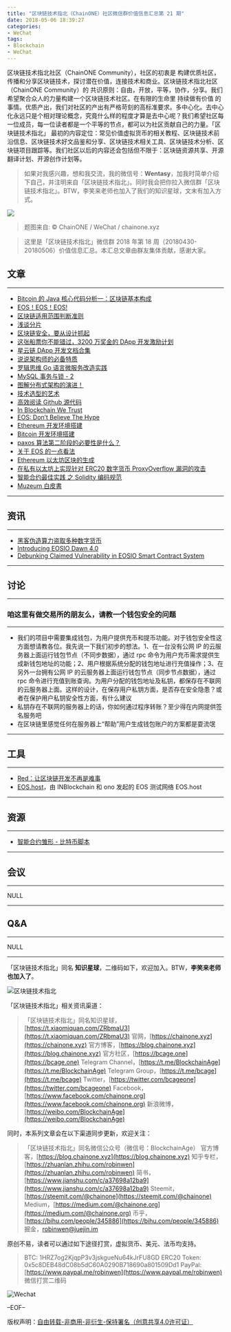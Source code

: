 ```yaml
---
title: "区块链技术指北（ChainONE）社区微信群价值信息汇总第 21 期"
date: 2018-05-06 18:39:27
categories:
- WeChat
tags:
- Blockchain
- WeChat
---
```

区块链技术指北社区（ChainONE Community），社区的初衷是 构建优质社区，传播和分享区块链技术，探讨潜在价值，连接技术和商业。区块链技术指北社区（ChainONE Community）的 共识原则：自由，开放，平等，协作，分享。我们希望聚合众人的力量构建一个区块链技术社区。在有限的生命里 持续做有价值 的事情。优质产出，我们对社区的产出有严格苛刻的高标准要求。多中心化。去中心化永远只是个相对理论概念，究竟什么样的程度才算是去中心呢？我们希望社区每一位成员，每一位读者都是一个平等的节点，都可以为社区贡献自己的力量。「区块链技术指北」 最初的内容定位：常见价值虚拟货币的相关教程、区块链技术前沿信息、区块链技术好文品鉴和分享、区块链技术相关工具、区块链技术分析、区块链项目跟踪等。我们社区以后的内容还会包括但不限于：区块链资源共享、开源翻译计划、开源创作计划等。
<!-- more -->

> 如果对我感兴趣，想和我交流，我的微信号：**Wentasy**，加我时简单介绍下自己，并注明来自「区块链技术指北」。同时我会把你拉入微信群「区块链技术指北」。BTW，李笑来老师也加入了我们的知识星球，文末有加入方式。

![](https://i.imgur.com/EFxCQjC.png)

> 题图来自: © ChainONE / WeChat / chainone.xyz

> 这里是「区块链技术指北」微信群 2018 年第 18 周（20180430-20180506）价值信息汇总。本汇总文章由群友集体贡献，感谢大家。

## 文章
***

* [Bitcoin 的 Java 核心代码分析一：区块链基本构成](http://www.birdboy.cn/blog?p=30)
* [EOS！EOS！EOS!](https://mp.weixin.qq.com/s/s0FZ4NZOObURtLeO8XWF1Q)
* [区块链适用范围判断准则](https://mp.weixin.qq.com/s/yY6ky3VmHjRD8Ki3lc9kOg)
* [浅谈分片](https://mp.weixin.qq.com/s/eD-O1P_SAN5n8NGqX3ldCQ)
* [区块链安全，要从设计抓起](https://mp.weixin.qq.com/s/wcPvif7YJ4i7qF_U4Wn3-g)
* [这张船票你不能错过，3200 万奖金的 DApp 开发激励计划](https://mp.weixin.qq.com/s/nhkmfPC6i2zbZkn3yBtzVg)
* [星云链 DApp 开发文档合集](https://mp.weixin.qq.com/s/LSYLlLRUO-LEin27kjBE8Q)
* [说说架构师的必备特质](https://bcage.one/d/349-architecture)
* [罗辑思维 Go 语言微服务改造实践](https://bcage.one/d/350-go)
* [MySQL 事务与锁 - 2](https://bcage.one/d/351-mysql-2)
* [图解分布式架构的演进！](https://bcage.one/d/353-distributed)
* [技术选型的艺术](https://bcage.one/d/354-technology)
* [高效阅读 Github 源代码](https://bcage.one/d/355-github)
* [In Blockchain We Trust](https://bcage.one/d/356-in-blockchain-we-trust)
* [EOS: Don’t Believe The Hype](https://bcage.one/d/357-eos-don-t-believe-the-hype)
* [Ethereum 开发环境搭建](https://bcage.one/d/358-ethereum)
* [Bitcoin 开发环境搭建](https://bcage.one/d/359-bitcoin)
* [paxos 算法第二阶段的必要性是什么？](https://bcage.one/d/360-paxos)
* [关于 EOS 的一点看法](https://bcage.one/d/361-eos)
* [Ethereum 以太坊区块的生成](https://bcage.one/d/362-ethereum)
* [在私有以太坊上实现针对 ERC20 数字货币 ProxyOverflow 漏洞的攻击](https://bcage.one/d/363-erc20-proxyoverflow)
* [智能合约最佳实践 之 Solidity 编码规范](https://bcage.one/d/367-solidity)
* [Muzeum 白皮書](https://bcage.one/d/368-muzeum)

***

## 资讯
***

* [黑客伪造算力盗取多种数字货币](https://bcage.one/d/364-hacker)
* [Introducing EOSIO Dawn 4.0](https://bcage.one/d/365-introducing-eosio-dawn-4-0)
* [Debunking Claimed Vulnerability in EOSIO Smart Contract System](https://bcage.one/d/366-debunking-claimed-vulnerability-in-eosio-smart-contract-system)

***

## 讨论
***

### 咱这里有做交易所的朋友么，请教一个钱包安全的问题
***

* 我们的项目中需要集成钱包，为用户提供充币和提币功能。对于钱包安全性这方面想请教各位。我先说一下我们初步的想法。1、在一台没有公网 IP 的云服务器上面运行钱包节点（不同步数据），通过 rpc 命令为用户充币需求提供生成新钱包地址的功能；2、用户根据系统分配的钱包地址进行充值操作；3、在另外一台拥有公网 IP 的云服务器上面运行钱包节点（同步节点数据），通过 rpc 命令进行充值到账查询。为用户分配的钱包地址及私钥，都保存在不联网的云服务器上面。这样的设计，在保存用户私钥方面，是否存在安全隐患？或者在保护用户私钥安全性方面，有什么建议
* 私钥存在不联网的服务器上的话，你如何通过程序转账？至少得在内网提供签名服务吧
* 在区块链里感觉任何在服务器上“帮助”用户生成钱包账户的方案都是耍流氓

***

## 工具
***

* [Red：让区块链开发不再是难事](https://bcage.one/d/352-red)
* [EOS.host](https://eos.live/detail/198)，由 INBlockchain 和 ono 发起的 EOS 测试网络 EOS.host

***

## 资源
***

* [智能合约雏形 - 比特币脚本](https://www.bilibili.com/video/av22693233)

***

## 会议
***

NULL

***

## Q&A
***

NULL

***

「区块链技术指北」同名 **知识星球**，二维码如下，欢迎加入。BTW，**李笑来老师也加入了**。

![区块链技术指北](https://i.imgur.com/RBmpxTL.png)

「区块链技术指北」相关资讯渠道：

> 「区块链技术指北」同名知识星球，[https://t.xiaomiquan.com/ZRbmaU3](https://t.xiaomiquan.com/ZRbmaU3)
> 官网，[https://chainone.xyz](https://chainone.xyz)
> 官方博客，[https://blog.chainone.xyz](https://blog.chainone.xyz)
> 官方社区，[https://bcage.one](https://bcage.one)
> Telegram Channel，[https://t.me/BlockchainAge](https://t.me/BlockchainAge)
> Telegram Group，[https://t.me/bcage](https://t.me/bcage)
> Twitter，[https://twitter.com/bcageone](https://twitter.com/bcageone)
> Facebook，[https://www.facebook.com/chainone.org](https://www.facebook.com/chainone.org)
> 新浪微博，[https://weibo.com/BlockchainAge](https://weibo.com/BlockchainAge)

同时，本系列文章会在以下渠道同步更新，欢迎关注：

> 「区块链技术指北」同名微信公众号（微信号：BlockchainAge）
> 官方博客，[https://blog.chainone.xyz](https://blog.chainone.xyz)
> 知乎专栏，[https://zhuanlan.zhihu.com/robinwen](https://zhuanlan.zhihu.com/robinwen)
> 简书，[https://www.jianshu.com/c/a37698a12ba9](https://www.jianshu.com/c/a37698a12ba9)
> Steemit，[https://steemit.com/@chainone](https://steemit.com/@chainone)
> Medium，[https://medium.com/@chainone.org](https://medium.com/@chainone.org)
> 币乎，[https://bihu.com/people/345886](https://bihu.com/people/345886)
> 掘金，[robinwen@juejin.im](https://juejin.im/user/5673ccae60b2260ee435f89a/posts)

原创不易，读者可以通过如下途径打赏，虚拟货币、美元、法币均支持。

> BTC: 1HRZ7og2KjqpP3v3jskgueNu64kJrFU8GD
> ERC20 Token: 0x5c8DEB48dC08b5dC60A0290B718690a801509Dd1
> PayPal: [https://www.paypal.me/robinwen](https://www.paypal.me/robinwen)
> 微信打赏二维码

![Wechat](https://i.imgur.com/hKyy9lI.jpg)

–EOF–

版权声明：[自由转载-非商用-非衍生-保持署名（创意共享4.0许可证）](http://creativecommons.org/licenses/by-nc-nd/4.0/deed.zh)